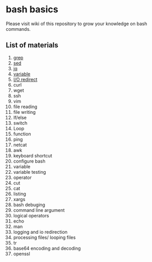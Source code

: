 # bash basics

Please visit wiki of this repository to grow your knowledge on bash commands.
## List of materials
1. [grep](https://github.com/binodrajpandey/bashexamples/wiki/Grep)
2. [sed](https://github.com/binodrajpandey/bashexamples/wiki/sed)
3. [jq](https://github.com/binodrajpandey/bashexamples/wiki/jq)
4. [variable](https://github.com/binodrajpandey/bashexamples/wiki/Variable)
5. [I/O redirect](https://github.com/binodrajpandey/bashexamples/wiki/IO-Redirect)
4. curl
5. wget
6. ssh
7. vim
7. file reading
8. file writing
9. If/else
10. switch
11. Loop
12. function
13. ping
14. netcat
15. awk
16. keyboard shortcut
17. configure bash
16. variable 
17. variable testing
18. operator
19. cut
20. cat
21. listing
22. xargs
23. bash debuging
24. command line argument
25. logical operators
26. echo
27. man
28. logging and io redirection
29. processing files/ looping files
30. tr
31. base64 encoding and decoding
34. openssl
